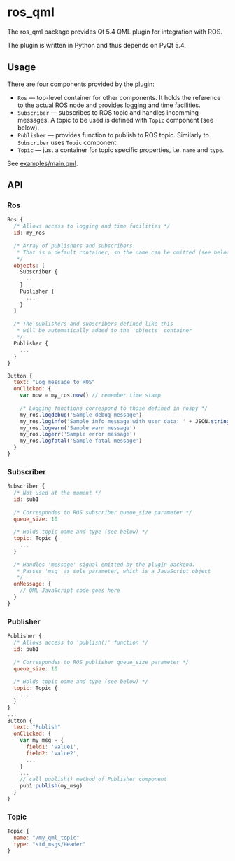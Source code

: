# ros_qml
The ros_qml package provides Qt 5.4 QML plugin for integration with ROS.

The plugin is written in Python and thus depends on PyQt 5.4.

## Usage

There are four components provided by the plugin:

 * `Ros` &mdash; top-level container for other components. It holds the reference to the actual ROS node and provides logging and time facilities.
 * `Subscriber` &mdash; subscribes to ROS topic and handles incomming messages. A topic to be used is defined with `Topic` component (see below).
 * `Publisher` &mdash; provides function to publish to ROS topic. Similarly to `Subscriber` uses `Topic` component.
 * `Topic` &mdash; just a container for topic specific properties, i.e. `name` and `type`.

See [examples/main.qml](examples/main.qml).

## API

### Ros

```qml
Ros {
  /* Allows access to logging and time facilities */
  id: my_ros
  
  /* Array of publishers and subscribers.
   * That is a default container, so the name can be omitted (see below)
   */
  objects: [
    Subscriber {
      ...
    }
    Publisher {
      ...
    }
  ]
  
  /* The publishers and subscribers defined like this
   * will be automatically added to the 'objects' container
   */
  Publisher {
    ...
  }
}

Button {
  text: "Log message to ROS"
  onClicked: {
    var now = my_ros.now() // remember time stamp
    
    /* Logging functions correspond to those defined in rospy */
    my_ros.logdebug('Sample debug message')
    my_ros.loginfo('Sample info message with user data: ' + JSON.stringify(now))
    my_ros.logwarn('Sample warn message')
    my_ros.logerr('Sample error message')
    my_ros.logfatal('Sample fatal message')
  }
}
```

### Subscriber

```qml
Subscriber {
  /* Not used at the moment */
  id: sub1
  
  /* Correspondes to ROS subscriber queue_size parameter */
  queue_size: 10
  
  /* Holds topic name and type (see below) */
  topic: Topic {
    ...
  }
  
  /* Handles 'message' signal emitted by the plugin backend. 
   * Passes 'msg' as sole parameter, which is a JavaScript object
   */
  onMessage: {
    // QML JavaScript code goes here
  }
}
```

### Publisher

```qml
Publisher {
  /* Allows access to 'publish()' function */
  id: pub1
  
  /* Correspondes to ROS publisher queue_size parameter */
  queue_size: 10
  
  /* Holds topic name and type (see below) */
  topic: Topic {
    ...
  }
}
...
Button {
  text: "Publish"
  onClicked: {
    var my_msg = {
      field1: 'value1',
      field2: 'value2',
      ...
    }
    ...
    // call publish() method of Publisher component
    pub1.publish(my_msg)
  }
}
```

### Topic

```qml
Topic {
  name: "/my_qml_topic"
  type: "std_msgs/Header"
}
```
